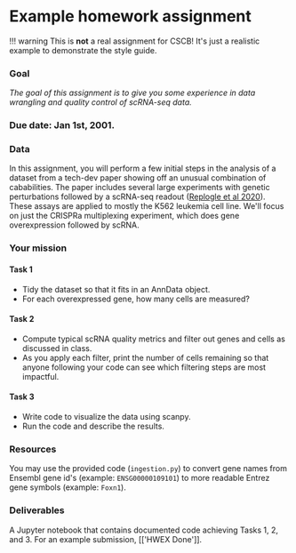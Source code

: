 # Example homework assignment

!!! warning
    This is **not** a real assignment for CSCB! It's just a realistic example to demonstrate the style guide.

### Goal

*The goal of this assignment is to give you some experience in data wrangling and quality control of scRNA-seq data.*

### Due date: Jan 1st, 2001.

### Data

In this assignment, you will perform a few initial steps in the analysis of a dataset from a tech-dev paper showing off an unusual combination of cababilities. The paper includes several large experiments with genetic perturbations followed by a scRNA-seq readout ([Replogle et al 2020](https://www.nature.com/articles/s41587-020-0470-y)). These assays are applied to mostly the K562 leukemia cell line.  We'll focus on just the CRISPRa multiplexing experiment, which does gene overexpression followed by scRNA. 

### Your mission

#### Task 1
- Tidy the dataset so that it fits in an AnnData object.
- For each overexpressed gene, how many cells are measured?

#### Task 2
- Compute typical scRNA quality metrics and filter out genes and cells as discussed in class.
- As you apply each filter, print the number of cells remaining so that anyone following your code can see which filtering steps are most impactful.

#### Task 3
- Write code to visualize the data using scanpy.
- Run the code and describe the results.

### Resources

You may use the provided code (`ingestion.py`) to convert gene names from Ensembl gene id's (example: `ENSG00000109101`) to more readable Entrez gene symbols (example: `Foxn1`).

### Deliverables

A Jupyter notebook that contains documented code achieving Tasks 1, 2, and 3. For an example submission, [['HWEX Done']].



